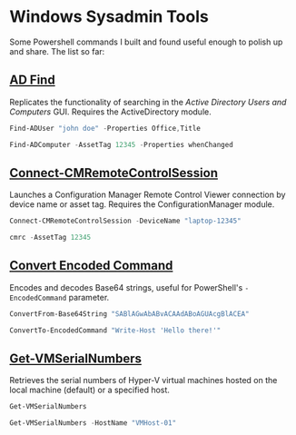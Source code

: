 # Windows Sysadmin Tools

Some Powershell commands I built and found useful enough to polish up and share. The list so far:

## [AD Find](ActiveDirectory/AD_Find.ps1)
Replicates the functionality of searching in the *Active Directory Users and Computers* GUI.
Requires the ActiveDirectory module.
```powershell
Find-ADUser "john doe" -Properties Office,Title

Find-ADComputer -AssetTag 12345 -Properties whenChanged
```

## [Connect-CMRemoteControlSession](ConfigurationManager/CMRC.ps1)
Launches a Configuration Manager Remote Control Viewer connection by device name or asset tag.
Requires the ConfigurationManager module.
```powershell
Connect-CMRemoteControlSession -DeviceName "laptop-12345"

cmrc -AssetTag 12345
```

## [Convert Encoded Command](PowerShell/Convert-EncodedCommand.ps1)
Encodes and decodes Base64 strings, useful for PowerShell's `-EncodedCommand` parameter.
```powershell
ConvertFrom-Base64String "SABlAGwAbABvACAAdABoAGUAcgBlACEA"

ConvertTo-EncodedCommand "Write-Host 'Hello there!'"
```

## [Get-VMSerialNumbers](Hyper-V/Get-VMSerialNumbers.ps1)
Retrieves the serial numbers of Hyper-V virtual machines hosted on the local machine (default) or a specified host.
```powershell
Get-VMSerialNumbers

Get-VMSerialNumbers -HostName "VMHost-01"
```